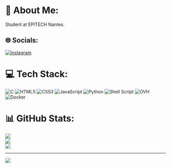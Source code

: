 # 💫 About Me:
Student at EPITECH Nantes.


## 🌐 Socials:
[![Instagram](https://img.shields.io/badge/Instagram-%23E4405F.svg?logo=Instagram&logoColor=white)](https://instagram.com/alban._.rss) 

# 💻 Tech Stack:
![C](https://img.shields.io/badge/c-%2300599C.svg?style=for-the-badge&logo=c&logoColor=white) ![HTML5](https://img.shields.io/badge/html5-%23E34F26.svg?style=for-the-badge&logo=html5&logoColor=white) ![CSS3](https://img.shields.io/badge/css3-%231572B6.svg?style=for-the-badge&logo=css3&logoColor=white) ![JavaScript](https://img.shields.io/badge/javascript-%23323330.svg?style=for-the-badge&logo=javascript&logoColor=%23F7DF1E) ![Python](https://img.shields.io/badge/python-3670A0?style=for-the-badge&logo=python&logoColor=ffdd54) ![Shell Script](https://img.shields.io/badge/shell_script-%23121011.svg?style=for-the-badge&logo=gnu-bash&logoColor=white) ![OVH](https://img.shields.io/badge/ovh-%23123F6D.svg?style=for-the-badge&logo=ovh&logoColor=#123F6D) ![Docker](https://img.shields.io/badge/docker-%230db7ed.svg?style=for-the-badge&logo=docker&logoColor=white)
# 📊 GitHub Stats:
![](https://github-readme-stats.vercel.app/api?username=albanrss&theme=dark&hide_border=true&include_all_commits=true&count_private=false)<br/>
![](https://github-readme-streak-stats.herokuapp.com/?user=albanrss&theme=dark&hide_border=true)<br/>
![](https://github-readme-stats.vercel.app/api/top-langs/?username=albanrss&theme=dark&hide_border=true&include_all_commits=true&count_private=false&layout=compact)

---
[![](https://visitcount.itsvg.in/api?id=albanrss&icon=0&color=0)](https://visitcount.itsvg.in)

<!-- Proudly created with GPRM ( https://gprm.itsvg.in ) -->